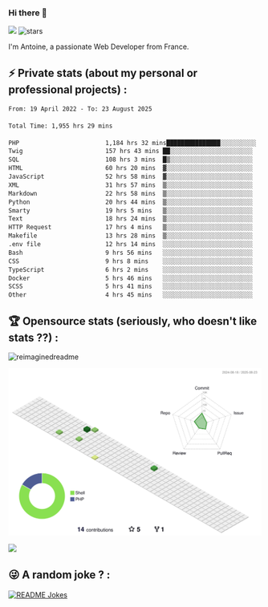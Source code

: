 ### Hi there 👋

![](https://komarev.com/ghpvc/?username=niotna)
<img src="https://img.shields.io/github/stars/niotna?label=Stars" alt="stars">

I'm Antoine, a passionate Web Developer from France.

## :zap: Private stats (about my personal or professional projects) : 

<!--START_SECTION:waka-->

```txt
From: 19 April 2022 - To: 23 August 2025

Total Time: 1,955 hrs 29 mins

PHP                        1,184 hrs 32 mins███████████████░░░░░░░░░░   60.57 %
Twig                       157 hrs 43 mins ██░░░░░░░░░░░░░░░░░░░░░░░   08.07 %
SQL                        108 hrs 3 mins  █▒░░░░░░░░░░░░░░░░░░░░░░░   05.53 %
HTML                       60 hrs 20 mins  ▓░░░░░░░░░░░░░░░░░░░░░░░░   03.09 %
JavaScript                 52 hrs 58 mins  ▓░░░░░░░░░░░░░░░░░░░░░░░░   02.71 %
XML                        31 hrs 57 mins  ▒░░░░░░░░░░░░░░░░░░░░░░░░   01.63 %
Markdown                   22 hrs 58 mins  ▒░░░░░░░░░░░░░░░░░░░░░░░░   01.17 %
Python                     20 hrs 44 mins  ▒░░░░░░░░░░░░░░░░░░░░░░░░   01.06 %
Smarty                     19 hrs 5 mins   ▒░░░░░░░░░░░░░░░░░░░░░░░░   00.98 %
Text                       18 hrs 24 mins  ▒░░░░░░░░░░░░░░░░░░░░░░░░   00.94 %
HTTP Request               17 hrs 4 mins   ▒░░░░░░░░░░░░░░░░░░░░░░░░   00.87 %
Makefile                   13 hrs 28 mins  ▒░░░░░░░░░░░░░░░░░░░░░░░░   00.69 %
.env file                  12 hrs 14 mins  ░░░░░░░░░░░░░░░░░░░░░░░░░   00.63 %
Bash                       9 hrs 56 mins   ░░░░░░░░░░░░░░░░░░░░░░░░░   00.51 %
CSS                        9 hrs 8 mins    ░░░░░░░░░░░░░░░░░░░░░░░░░   00.47 %
TypeScript                 6 hrs 2 mins    ░░░░░░░░░░░░░░░░░░░░░░░░░   00.31 %
Docker                     5 hrs 46 mins   ░░░░░░░░░░░░░░░░░░░░░░░░░   00.30 %
SCSS                       5 hrs 41 mins   ░░░░░░░░░░░░░░░░░░░░░░░░░   00.29 %
Other                      4 hrs 45 mins   ░░░░░░░░░░░░░░░░░░░░░░░░░   00.24 %
```

<!--END_SECTION:waka-->

## :trophy: Opensource stats (seriously, who doesn't like stats ??) : 

<!---
[![Top Langs](https://github-readme-stats.vercel.app/api/top-langs/?username=niotna)](https://github.com/anuraghazra/github-readme-stats) 
-->
<img src="https://myreadme.vercel.app/api/embed/niotna?panels=userstatistics,toprepositories,toplanguages,commitgraph" alt="reimaginedreadme" />

![](./profile-3d-contrib/profile-green-animate.svg)

<img src="https://github-profile-trophy.vercel.app/?username=niotna&theme=juicyfresh&no-bg=true" />

## :stuck_out_tongue_winking_eye: A random joke ? : 

<a href="https://readme-jokes.vercel.app"><img align="center" src="https://readme-jokes.vercel.app/api" alt="README Jokes"></a>
